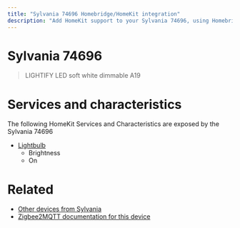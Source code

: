 ```yaml
---
title: "Sylvania 74696 Homebridge/HomeKit integration"
description: "Add HomeKit support to your Sylvania 74696, using Homebridge, Zigbee2MQTT and homebridge-z2m."
---
```

<!---
This file has been GENERATED using src/docgen/docgen.ts
DO NOT EDIT THIS FILE MANUALLY!
-->
# Sylvania 74696
> LIGHTIFY LED soft white dimmable A19


# Services and characteristics
The following HomeKit Services and Characteristics are exposed by
the Sylvania 74696

* [Lightbulb](../../light.md)
  * Brightness
  * On


# Related
* [Other devices from Sylvania](../index.md#sylvania)
* [Zigbee2MQTT documentation for this device](https://www.zigbee2mqtt.io/devices/74696.html)